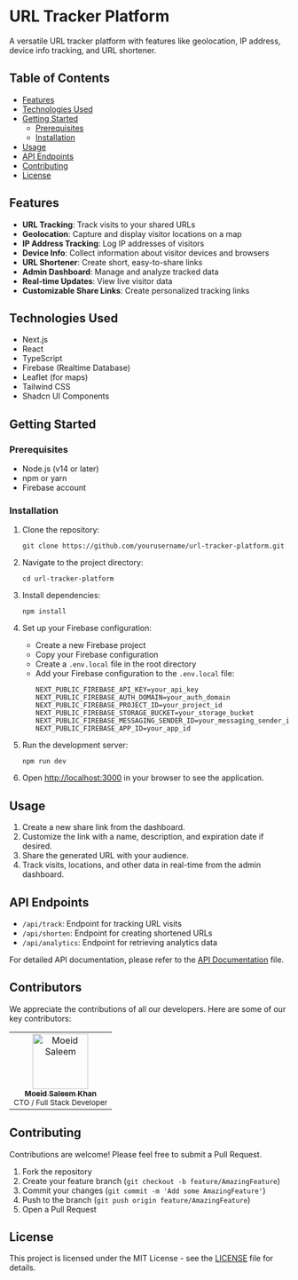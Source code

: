 # URL Tracker Platform

A versatile URL tracker platform with features like geolocation, IP address, device info tracking, and URL shortener.

## Table of Contents

- [Features](#features)
- [Technologies Used](#technologies-used)
- [Getting Started](#getting-started)
  - [Prerequisites](#prerequisites)
  - [Installation](#installation)
- [Usage](#usage)
- [API Endpoints](#api-endpoints)
- [Contributing](#contributing)
- [License](#license)

## Features

- **URL Tracking**: Track visits to your shared URLs
- **Geolocation**: Capture and display visitor locations on a map
- **IP Address Tracking**: Log IP addresses of visitors
- **Device Info**: Collect information about visitor devices and browsers
- **URL Shortener**: Create short, easy-to-share links
- **Admin Dashboard**: Manage and analyze tracked data
- **Real-time Updates**: View live visitor data
- **Customizable Share Links**: Create personalized tracking links

## Technologies Used

- Next.js
- React
- TypeScript
- Firebase (Realtime Database)
- Leaflet (for maps)
- Tailwind CSS
- Shadcn UI Components

## Getting Started

### Prerequisites

- Node.js (v14 or later)
- npm or yarn
- Firebase account

### Installation

1. Clone the repository:
   ```
   git clone https://github.com/yourusername/url-tracker-platform.git
   ```

2. Navigate to the project directory:
   ```
   cd url-tracker-platform
   ```

3. Install dependencies:
   ```
   npm install
   ```

4. Set up your Firebase configuration:
   - Create a new Firebase project
   - Copy your Firebase configuration
   - Create a `.env.local` file in the root directory
   - Add your Firebase configuration to the `.env.local` file:
     ```
     NEXT_PUBLIC_FIREBASE_API_KEY=your_api_key
     NEXT_PUBLIC_FIREBASE_AUTH_DOMAIN=your_auth_domain
     NEXT_PUBLIC_FIREBASE_PROJECT_ID=your_project_id
     NEXT_PUBLIC_FIREBASE_STORAGE_BUCKET=your_storage_bucket
     NEXT_PUBLIC_FIREBASE_MESSAGING_SENDER_ID=your_messaging_sender_id
     NEXT_PUBLIC_FIREBASE_APP_ID=your_app_id
     ```

5. Run the development server:
   ```
   npm run dev
   ```

6. Open [http://localhost:3000](http://localhost:3000) in your browser to see the application.

## Usage

1. Create a new share link from the dashboard.
2. Customize the link with a name, description, and expiration date if desired.
3. Share the generated URL with your audience.
4. Track visits, locations, and other data in real-time from the admin dashboard.

## API Endpoints

- `/api/track`: Endpoint for tracking URL visits
- `/api/shorten`: Endpoint for creating shortened URLs
- `/api/analytics`: Endpoint for retrieving analytics data

For detailed API documentation, please refer to the [API Documentation](docs/api.md) file.


## Contributors

We appreciate the contributions of all our developers. Here are some of our key contributors:

<table>
  <tr>
    <td align="center">
      <a href="https://github.com/moeidsaleem">
        <img src="https://github.com/moeidsaleem.png" width="100px;" alt="Moeid Saleem"/>
        <br />
        <sub><b>Moeid  Saleem Khan</b></sub>
      </a>
      <br />
      <sub>CTO / Full Stack Developer</sub>
    </td>
    <!-- Add more contributors as needed -->
  </tr>
</table>

<!-- Add more contributor bios as needed -->



## Contributing

Contributions are welcome! Please feel free to submit a Pull Request.

1. Fork the repository
2. Create your feature branch (`git checkout -b feature/AmazingFeature`)
3. Commit your changes (`git commit -m 'Add some AmazingFeature'`)
4. Push to the branch (`git push origin feature/AmazingFeature`)
5. Open a Pull Request

## License

This project is licensed under the MIT License - see the [LICENSE](LICENSE) file for details.
